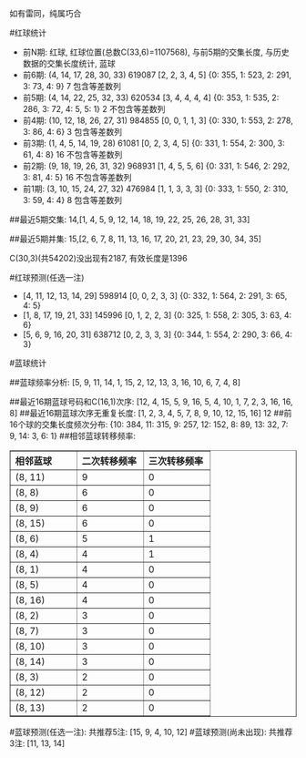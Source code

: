 <!-- 
.. title: 双色球2011125期(2011-10-25)数据分析报告
.. slug: slott-2011125-2011-10-25-report
.. date: 2011-10-26 08:00:00 UTC+08:00
.. tags: Lottery
.. link: 
.. description: 
.. type: text
-->

如有雷同，纯属巧合

<!-- TEASER_END-->

#红球统计

- 前N期: 红球, 红球位置(总数C(33,6)=1107568), 与前5期的交集长度, 与历史数据的交集长度统计, 蓝球
- 前6期: (4, 14, 17, 28, 30, 33) 619087 [2, 2, 3, 4, 5] {0: 355, 1: 523, 2: 291, 3: 73, 4: 9} 7 包含等差数列
- 前5期: (4, 14, 22, 25, 32, 33) 620534 [3, 4, 4, 4, 4] {0: 353, 1: 535, 2: 286, 3: 72, 4: 5, 5: 1} 2 不包含等差数列
- 前4期: (10, 12, 18, 26, 27, 31) 984855 [0, 0, 1, 1, 3] {0: 330, 1: 553, 2: 278, 3: 86, 4: 6} 3 包含等差数列
- 前3期: (1, 4, 5, 14, 19, 28) 61081 [0, 2, 3, 4, 5] {0: 331, 1: 554, 2: 300, 3: 61, 4: 8} 16 不包含等差数列
- 前2期: (9, 18, 19, 26, 31, 32) 968931 [1, 4, 5, 5, 6] {0: 331, 1: 546, 2: 292, 3: 81, 4: 5} 16 不包含等差数列
- 前1期: (3, 10, 15, 24, 27, 32) 476984 [1, 1, 3, 3, 3] {0: 333, 1: 550, 2: 310, 3: 59, 4: 4} 8 包含等差数列

##最近5期交集:
14,[1, 4, 5, 9, 12, 14, 18, 19, 22, 25, 26, 28, 31, 33]

##最近5期并集:
15,[2, 6, 7, 8, 11, 13, 16, 17, 20, 21, 23, 29, 30, 34, 35]

C(30,3)(共54202)没出现有2187, 
有效长度是1396

#红球预测(任选一注)

- [4, 11, 12, 13, 14, 29] 598914 [0, 0, 2, 3, 3] {0: 332, 1: 564, 2: 291, 3: 65, 4: 5}
- [1, 8, 17, 19, 21, 33] 145996 [0, 1, 2, 2, 3] {0: 325, 1: 558, 2: 305, 3: 63, 4: 6}
- [5, 6, 9, 16, 20, 31] 638712 [0, 2, 3, 3, 3] {0: 344, 1: 554, 2: 290, 3: 66, 4: 3}

#蓝球统计

##蓝球频率分析:
[5, 9, 11, 14, 1, 15, 2, 12, 13, 3, 16, 10, 6, 7, 4, 8]

##最近16期蓝球号码和C(16,1)次序:
[12, 4, 15, 5, 9, 16, 5, 4, 10, 1, 7, 2, 3, 16, 16, 8]
##最近16期蓝球次序无重复长度:
[1, 2, 3, 4, 5, 7, 8, 9, 10, 12, 15, 16] 12
##前16个球的交集长度频次分布:
{10: 384, 11: 315, 9: 257, 12: 152, 8: 89, 13: 32, 7: 9, 14: 3, 6: 1}
##相邻蓝球转移频率:
<table border="1" class="table table-striped dataframe">
  <thead>
    <tr style="text-align: left;">
      <th style="min-width: 100px;">相邻蓝球</th>
      <th style="min-width: 100px;">二次转移频率</th>
      <th style="min-width: 100px;">三次转移频率</th>
    </tr>
  </thead>
  <tbody>
    <tr>
      <td> (8, 11)</td>
      <td> 9</td>
      <td> 0</td>
    </tr>
    <tr>
      <td>  (8, 8)</td>
      <td> 6</td>
      <td> 0</td>
    </tr>
    <tr>
      <td>  (8, 9)</td>
      <td> 6</td>
      <td> 0</td>
    </tr>
    <tr>
      <td> (8, 15)</td>
      <td> 6</td>
      <td> 0</td>
    </tr>
    <tr>
      <td>  (8, 6)</td>
      <td> 5</td>
      <td> 1</td>
    </tr>
    <tr>
      <td>  (8, 4)</td>
      <td> 4</td>
      <td> 1</td>
    </tr>
    <tr>
      <td>  (8, 1)</td>
      <td> 4</td>
      <td> 0</td>
    </tr>
    <tr>
      <td>  (8, 5)</td>
      <td> 4</td>
      <td> 0</td>
    </tr>
    <tr>
      <td> (8, 16)</td>
      <td> 4</td>
      <td> 0</td>
    </tr>
    <tr>
      <td>  (8, 2)</td>
      <td> 3</td>
      <td> 0</td>
    </tr>
    <tr>
      <td>  (8, 7)</td>
      <td> 3</td>
      <td> 0</td>
    </tr>
    <tr>
      <td> (8, 10)</td>
      <td> 3</td>
      <td> 0</td>
    </tr>
    <tr>
      <td> (8, 14)</td>
      <td> 3</td>
      <td> 0</td>
    </tr>
    <tr>
      <td>  (8, 3)</td>
      <td> 2</td>
      <td> 0</td>
    </tr>
    <tr>
      <td> (8, 12)</td>
      <td> 2</td>
      <td> 0</td>
    </tr>
    <tr>
      <td> (8, 13)</td>
      <td> 2</td>
      <td> 0</td>
    </tr>
  </tbody>
</table>
#蓝球预测(任选一注):
共推荐5注: [15, 9, 4, 10, 12]
#蓝球预测(尚未出现):
共推荐3注: [11, 13, 14]

